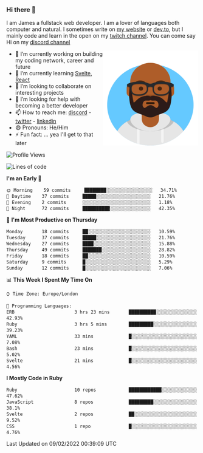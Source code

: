 ### Hi there 👋

I am James a fullstack web developer. I am a lover of languages both computer and natural. I sometimes write on [my website](https://jdhall.dev) or [dev.to](https://dev.to/zefur), but I mainly code and learn in the open on my [twitch channel](https://www.twitch.com/jozuhito). You can come say Hi on my [discord channel](https://discord.gg/sWEHvsBw)



<img align="right" height="250" width="250"  src="/assets/avataaars.png" />

  

- 🔭 I’m currently working on building my coding network, career and future
- 🌱 I’m currently learning [Svelte](https://svelte.dev), [React](https://reactjs.org)
- 👯 I’m looking to collaborate on interesting projects
- 🤔 I’m looking for help with becoming a better developer
- 📫 How to reach me: [discord](https://discord.gg/sWEHvsBw)
                      - [twitter](twitter.com/zefur)
                      - [linkedin](https://linkedin.com/in/j-d-hall)
- 😄 Pronouns: He/Him
- ⚡ Fun fact: ... yea I'll get to that later

 
<!-- BLOG-POST-LIST:START -->

<!-- BLOG-POST-LIST:END -->

<!--START_SECTION:waka-->
![Profile Views](http://img.shields.io/badge/Profile%20Views-1-blue)

![Lines of code](https://img.shields.io/badge/From%20Hello%20World%20I%27ve%20Written-84%20Thousand%20lines%20of%20code-blue)

**I'm an Early 🐤** 

```text
🌞 Morning    59 commits     ████████░░░░░░░░░░░░░░░░░   34.71% 
🌆 Daytime    37 commits     █████░░░░░░░░░░░░░░░░░░░░   21.76% 
🌃 Evening    2 commits      ░░░░░░░░░░░░░░░░░░░░░░░░░   1.18% 
🌙 Night      72 commits     ██████████░░░░░░░░░░░░░░░   42.35%

```
📅 **I'm Most Productive on Thursday** 

```text
Monday       18 commits     ██░░░░░░░░░░░░░░░░░░░░░░░   10.59% 
Tuesday      37 commits     █████░░░░░░░░░░░░░░░░░░░░   21.76% 
Wednesday    27 commits     ████░░░░░░░░░░░░░░░░░░░░░   15.88% 
Thursday     49 commits     ███████░░░░░░░░░░░░░░░░░░   28.82% 
Friday       18 commits     ██░░░░░░░░░░░░░░░░░░░░░░░   10.59% 
Saturday     9 commits      █░░░░░░░░░░░░░░░░░░░░░░░░   5.29% 
Sunday       12 commits     █░░░░░░░░░░░░░░░░░░░░░░░░   7.06%

```


📊 **This Week I Spent My Time On** 

```text
⌚︎ Time Zone: Europe/London

💬 Programming Languages: 
ERB                      3 hrs 23 mins       ██████████░░░░░░░░░░░░░░░   42.93% 
Ruby                     3 hrs 5 mins        █████████░░░░░░░░░░░░░░░░   39.23% 
YAML                     33 mins             █░░░░░░░░░░░░░░░░░░░░░░░░   7.08% 
Bash                     23 mins             █░░░░░░░░░░░░░░░░░░░░░░░░   5.02% 
Svelte                   21 mins             █░░░░░░░░░░░░░░░░░░░░░░░░   4.56%

```

**I Mostly Code in Ruby** 

```text
Ruby                     10 repos            ████████████░░░░░░░░░░░░░   47.62% 
JavaScript               8 repos             █████████░░░░░░░░░░░░░░░░   38.1% 
Svelte                   2 repos             ██░░░░░░░░░░░░░░░░░░░░░░░   9.52% 
CSS                      1 repo              █░░░░░░░░░░░░░░░░░░░░░░░░   4.76%

```



 Last Updated on 09/02/2022 00:39:09 UTC
<!--END_SECTION:waka-->
